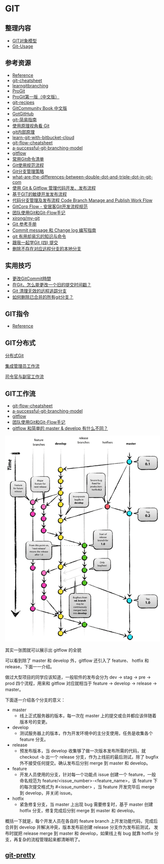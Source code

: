 # GIT


## 整理内容

* [GIT对象模型](./git-object-model.md)
* [Git-Usage](./git-usage.md)


## 参考资源

* [Reference](https://git-scm.com/docs)
* [git-cheatsheet](http://ndpsoftware.com/git-cheatsheet.html)
* [learngitbranching](http://learngitbranching.js.org/)
* [ProGit](https://git-scm.com/book/zh/v2)
* [ProGit第一版（中文版）](http://www.kancloud.cn/thinkphp/pro-git)
* [git-recipes](https://github.com/geeeeeeeeek/git-recipes/wiki)
* [GitCommunity Book 中文版](http://gitbook.liuhui998.com/index.html)
* [GotGitHub](http://www.worldhello.net/gotgithub/)
* [git-简易指南](http://www.bootcss.com/p/git-guide/)
* [使用原理视角看 Git](https://blog.coding.net/blog/principle-of-Git)
* [git内部原理](https://www.bittiger.io/blog/post/ExHBZfCRtGwhoYk5f)
* [learn-git-with-bitbucket-cloud](https://www.atlassian.com/git/tutorials/learn-git-with-bitbucket-cloud)
* [git-flow-cheatsheet](http://danielkummer.github.io/git-flow-cheatsheet/)
* [a-successful-git-branching-model](http://nvie.com/posts/a-successful-git-branching-model/)
* [gitflow](https://github.com/nvie/gitflow)
* [常用Git命令清单](http://www.ruanyifeng.com/blog/2015/12/git-cheat-sheet.html)
* [Git使用规范流程](http://www.ruanyifeng.com/blog/2015/08/git-use-process.html)
* [Git分支管理策略](http://www.ruanyifeng.com/blog/2012/07/git.html)
* [what-are-the-differences-between-double-dot-and-triple-dot-in-git-com](http://stackoverflow.com/questions/462974/what-are-the-differences-between-double-dot-and-triple-dot-in-git-com#answer-24186641)
* [使用 Git & Gitflow 管理代码开发、发布流程](https://blog.laisky.com/p/gitflow/)
* [基于GIT的敏捷开发发布流程](http://hustnaive.github.io/scrum/2015/11/13/scrum-develop-process-with-git.html)
* [代码分支管理及发布流程 Code Branch Manage and Publish Work Flow](http://charlescui.github.io/blog/2014/05/01/code-branch-manage-and-publish-work-flow/)
* [GitCorp Flow - 安居客Git开发流程规范](http://erning.net/blog/2012/11/02/gitflow-at-anjuke-inc/)
* [团队使用Git和Git-Flow手记](https://www.toobug.net/article/git_and_gitflow.html)
* [xirong/my-git](https://github.com/xirong/my-git)
* [Git 参考手册](http://gitref.org/zh/index.html)
* [Commit message 和 Change log 编写指南](http://www.ruanyifeng.com/blog/2016/01/commit_message_change_log.html)
* [git 有用却易忘的知识与命令](https://www.zybuluo.com/yangfch3/note/159758)
* [跟我一起学Git (四) 提交](http://cs-cjl.com/2014/03/03/learn_git_with_me_04)
* [删除不存在对应远程分支的本地分支](http://blog.leanote.com/post/darker/%E5%88%A0%E9%99%A4%E4%B8%8D%E5%AD%98%E5%9C%A8%E5%AF%B9%E5%BA%94%E8%BF%9C%E7%A8%8B%E5%88%86%E6%94%AF%E7%9A%84%E6%9C%AC%E5%9C%B0%E5%88%86%E6%94%AF
)
## 实用技巧

* [更改GitCommit時間](http://blog.dm4.tw/blog/2015/04/19/modify-git-commit-time/)
* [在Git，怎么能更改一个旧的提交时间戳？](http://qa.helplib.com/93646)
* [Git 清理无效的远程追踪分支](http://www.jianshu.com/p/884ff6252be5)
* [如何删除已合并的所有git分支？](https://gxnotes.com/article/12889.html)

## GIT指令

* [Reference](https://git-scm.com/docs)


## GIT分布式

[分布式Git](https://git-scm.com/book/zh/v1/%E5%88%86%E5%B8%83%E5%BC%8F-Git)

[集成管理员工作流](https://git-scm.com/figures/18333fig0502-tn.png)

[司令官与副官工作流](https://git-scm.com/figures/18333fig0503-tn.png)


## GIT工作流

* [git-flow-cheatsheet](http://danielkummer.github.io/git-flow-cheatsheet/)
* [a-successful-git-branching-model](http://nvie.com/posts/a-successful-git-branching-model/)
* [gitflow](https://github.com/nvie/gitflow)
* [团队使用Git和Git-Flow手记](https://www.toobug.net/article/git_and_gitflow.html)
* [gitflow 和简单的 master & develop 有什么不同？](https://blog.laisky.com/p/gitflow/)

![a-successful-git-branching-model](images/git-model@2x.png)

其实一张图就可以展示出 gitflow 的全貌

可以看到除了 master 和 develop 外，gitflow 还引入了 feature、 hotfix 和 release，下面一一介绍。

做过大型项目的同学应该知道，一般软件的发布会分为 dev -> stag -> pre -> prod 四个流程，用来和 gitflow 对应就相当于 feature -> develop -> release -> master。

下面逐一介绍各个分支的意义：

* master
  * 线上正式服务器的版本，每一次在 master 上的提交或合并都应该伴随着版本号的变更。
* develop
  * 测试服务器上的版本，作为开发环境中的主分支使用，任务是收集各个 feature 分支。
* release
  * 预发布版本，当 develop 收集够了做一次版本发布所需的代码，就 checkout -b 出一个 release 分支，作为上线前的最后测试，除了 bugfix 外不接受任何提交。确认发布后分别 merge 到 master 和 develop。
* feature
  * 开发人员使用的分支，针对每一个功能点 issue 创建一个 feature，一般命名规范为 feature/<issue_number>-<feature_name>，该 feature 下的每次提交格式为 #<issue_number> <description>，当 feature 开发完毕后 merge 到 develop，并关闭 issue。
* hotfix
  * 紧急修复分支，当 master 上出现 bug 需要修复时，基于 master 创建 hotfix 分支，修复完成后分别 merge 到 master 和 develop。

概括一下就是，每个开发人员在各自的 feature branch 上开发功能代码，完成后合并到 develop 并解决冲突，版本发布前创建 release 分支作为发布前测试，
发布时就把 release merge 到 master 和 develop，如果线上有 bug 就靠 hotfix 分支，再复杂的流程管理起来都清晰明了。

## [git-pretty](http://justinhileman.info/article/git-pretty/git-pretty.png)
